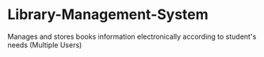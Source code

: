 # Library-Management-System
Manages and stores books information electronically according to student's needs (Multiple Users)
